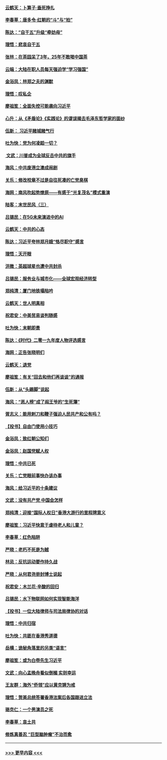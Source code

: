 #### [云鹤天：卜算子‧垂死挣扎](../pages/nsc993/n11739956.md?t=12232355) 
#### [李春草：唐多令‧红朝的“斗”与“拍”](../pages/nsc993/n11739830.md?t=12232355) 
#### [陈达：“自干五”升级“牵妨母”](../pages/nsc993/n11739724.md?t=12232355) 
#### [理悟：悲哀自干五](../pages/nsc993/n11739547.md?t=12232355) 
#### [张林：在茶园呆了3年，25年不敢喝中国茶](../pages/nsc993/n11739240.md?t=12232355) 
#### [云端：大陆在职人员每天强迫学“学习强国”](../pages/nsc993/n11738735.md?t=12232355) 
#### [金浴凤：林郑之夫的渊默](../pages/nsc993/n11737735.md?t=12232355) 
#### [理悟：叹私企](../pages/nsc993/n11737715.md?t=12232355) 
#### [廖祖笙：全面失控可能袭向习近平](../pages/nsc993/n11737704.md?t=12232355) 
#### [心升：从《矛盾论》《实践论》的谬误揭去毛泽东哲学家的面纱](../pages/nsc993/n11736962.md?t=12232355) 
#### [伍新： 习近平赌城赌气行](../pages/nsc993/n11736929.md?t=12232355) 
#### [吐为快：党为何凌蹈一切？](../pages/nsc993/n11736915.md?t=12232355) 
#### [ 文武：川普成为全球反击中共的旗手](../pages/nsc993/n11736882.md?t=12232355) 
#### [海风：中共废港立澳成闹剧](../pages/nsc993/n11735857.md?t=12232355) 
#### [关乐：修改校章不过是自往死凑的亡党臭棋](../pages/nsc993/n11735097.md?t=12232355) 
#### [海网：南风吹起势燎原——有感于“光复茂名”模式重演](../pages/nsc993/n11732308.md?t=12232355) 
#### [陆客：末世民风（三）](../pages/nsc993/n11732211.md?t=12232355) 
#### [吕锡民：在5G未来演进中的AI](../pages/nsc993/n11730010.md?t=12232355) 
#### [云鹤天：中共的心态](../pages/nsc993/n11729906.md?t=12232355) 
#### [陈达：习近平夸林郑月娥“恪尽职守”感言](../pages/nsc993/n11729881.md?t=12232355) 
#### [理悟：天开眼](../pages/nsc993/n11729699.md?t=12232355) 
#### [洪微：英超球星也遭中共封杀](../pages/nsc993/n11727243.md?t=12232355) 
#### [吕锡民：服务业与城市化——全球宏观经济转型](../pages/nsc993/n11725845.md?t=12232355) 
#### [郑纯清：厦门地铁塌陷吟](../pages/nsc993/n11725813.md?t=12232355) 
#### [云鹤天：世人明真相](../pages/nsc993/n11725621.md?t=12232355) 
#### [祝君安：中美贸易谈判随感](../pages/nsc993/n11725609.md?t=12232355) 
#### [吐为快：末朝即景](../pages/nsc993/n11723365.md?t=12232355) 
#### [陈达：《时代》二零一九年度人物评选感言](../pages/nsc993/n11723337.md?t=12232355) 
#### [海网：正告张晓明们](../pages/nsc993/n11723228.md?t=12232355) 
#### [云鹤天：退党](../pages/nsc993/n11723056.md?t=12232355) 
#### [廖祖笙：有关“回去和他们再谈谈”的通报](../pages/nsc993/n11722442.md?t=12232355) 
#### [伍新：从“头踢脚”说起](../pages/nsc993/n11722429.md?t=12232355) 
#### [海风：“恶人榜”成了阎王爷的“生死簿”](../pages/nsc993/n11722272.md?t=12232355) 
#### [胥志义：能用剌刀和鞭子强迫人民共产和公有吗？](../pages/nsc993/n11720569.md?t=12232355) 
#### [【投书】自由门使用小技巧](../pages/nsc993/n11720180.md?t=12232355) 
#### [金浴凤：致红朝公知们](../pages/nsc993/n11720563.md?t=12232355) 
#### [金浴凤：赵国党赋人权](../pages/nsc993/n11720533.md?t=12232355) 
#### [理悟：中共已死](../pages/nsc993/n11720233.md?t=12232355) 
#### [关乐：亡党眼前事快办该办事](../pages/nsc993/n11719160.md?t=12232355) 
#### [海风：给习近平的十条建议](../pages/nsc993/n11717616.md?t=12232355) 
#### [文武：没有共产党 中国会怎样](../pages/nsc993/n11717584.md?t=12232355) 
#### [郑纯清：迎接“国际人权日”香港大游行的里程牌意义](../pages/nsc993/n11717417.md?t=12232355) 
#### [廖祖笙：习近平快意于虐待老人和儿童？](../pages/nsc993/n11715313.md?t=12232355) 
#### [李春草：红色陷阱](../pages/nsc993/n11715029.md?t=12232355) 
#### [严晓：老朽不死是为贼](../pages/nsc993/n11712910.md?t=12232355) 
#### [林忌：反抗运动要作持久战](../pages/nsc993/n11712623.md?t=12232355) 
#### [严晓：从何君尧册封博士说起](../pages/nsc993/n11712465.md?t=12232355) 
#### [祝君安：木兰花·辛酸的回归](../pages/nsc993/n11712381.md?t=12232355) 
#### [吕锡民：水下物联网如何实现智能海洋](../pages/nsc993/n11711158.md?t=12232355) 
#### [【投书】一位大陆律师与司法局律协的对话](../pages/nsc993/n11709675.md?t=12232355) 
#### [理悟：中共归宿](../pages/nsc993/n11710059.md?t=12232355) 
#### [吐为快：共匪在香港秀道德](../pages/nsc993/n11709979.md?t=12232355) 
#### [岳横：诡秘角落里的另类“语言”](../pages/nsc993/n11709792.md?t=12232355) 
#### [廖祖笙：或为白卷先生习近平](../pages/nsc993/n11708330.md?t=12232355) 
#### [文武：向心孟晚舟看似倒楣 实则幸运](../pages/nsc993/n11708236.md?t=12232355) 
#### [王友群：海外“侨领”应以黄克锵为戒](../pages/nsc993/n11706176.md?t=12232355) 
#### [理悟：贺美总统签署香港法案后各国跟进立法](../pages/nsc993/n11706853.md?t=12232355) 
#### [骆克仁：一个男演员之死](../pages/nsc993/n11706677.md?t=12232355) 
#### [李春草：哀土共](../pages/nsc993/n11706255.md?t=12232355) 
#### [修炼真善忍 “巨型脑肿瘤”不治而愈](../pages/nsc993/n11705340.md?t=12232355) 

----
#### [ >>> 更早内容 <<< ](../indexes/nsc993-earlier.md)
